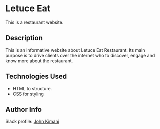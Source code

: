 # Letuce Eat

This is a restaurant website.

## Description
This is an informative website about Letuce Eat Restaurant. Its main purpose is to drive clients over the internet who to discover, engage and know more about the restaurant.

## Technologies Used
* HTML to structure.
* CSS for styling

## Author Info

Slack profile: [John Kimani](https://app.slack.com/client/T0101L740P4/C010GLANY3A)